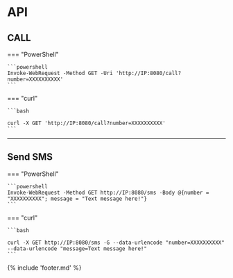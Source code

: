 # API

## CALL

===  "PowerShell"

    ```powershell
    Invoke-WebRequest -Method GET -Uri 'http://IP:8080/call?number=XXXXXXXXXX'
    ```

=== "curl"

    ```bash

    curl -X GET 'http://IP:8080/call?number=XXXXXXXXXX' 
    ```
___

## Send SMS

===  "PowerShell"

    ```powershell
    Invoke-WebRequest -Method GET http://IP:8080/sms -Body @{number = "XXXXXXXXXX"; message = "Text message here!"}
    ```

=== "curl"

    ```bash

    curl -X GET http://IP:8080/sms -G --data-urlencode "number=XXXXXXXXXX" --data-urlencode "message=Text message here!"
    ```

{% include 'footer.md' %}
